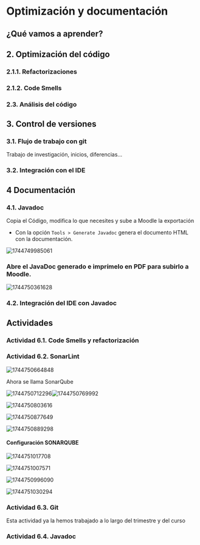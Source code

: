 # Optimización y documentación

## ¿Qué vamos a aprender?

## 2. Optimización del código

### 2.1.1. Refactorizaciones

### 2.1.2. Code Smells

### 2.3. Análisis del código

## 3. Control de versiones

### 3.1. Flujo de trabajo con git

Trabajo de investigación, inicios, diferencias...

### 3.2. Integración con el IDE

## 4 Documentación

### 4.1. Javadoc

Copia el Código, modifica lo que necesites y sube a Moodle la exportación

* Con la opción `Tools > Generate Javadoc` genera el documento HTML con la documentación.

![1744749985061](image/6OptimizacionDocumentacion/1744749985061.png)

### Abre el JavaDoc generado e imprímelo en PDF para subirlo a Moodle.

![1744750361628](image/6OptimizacionDocumentacion/1744750361628.png)

### 4.2. Integración del IDE con Javadoc

## Actividades

### Actividad 6.1. Code Smells y refactorización

### Actividad 6.2. SonarLint

![1744750664848](image/6OptimizacionDocumentacion/1744750664848.png)

Ahora se llama SonarQube

![1744750712296](image/6OptimizacionDocumentacion/1744750712296.png)![1744750769992](image/6OptimizacionDocumentacion/1744750769992.png)

![1744750803616](image/6OptimizacionDocumentacion/1744750803616.png)

![1744750877649](image/6OptimizacionDocumentacion/1744750877649.png)

![1744750889298](image/6OptimizacionDocumentacion/1744750889298.png)

#### Configuración SONARQUBE

![1744751017708](image/6OptimizacionDocumentacion/1744751017708.png)

![1744751007571](image/6OptimizacionDocumentacion/1744751007571.png)

![1744750996090](image/6OptimizacionDocumentacion/1744750996090.png)

![1744751030294](image/6OptimizacionDocumentacion/1744751030294.png)

### Actividad 6.3. Git

Esta actividad ya la hemos trabajado a lo largo del trimestre y del curso

### Actividad 6.4. Javadoc
